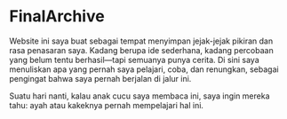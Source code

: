 # FinalArchive

Website ini saya buat sebagai tempat menyimpan jejak-jejak pikiran dan rasa penasaran saya. Kadang berupa ide sederhana, kadang percobaan yang belum tentu berhasil—tapi semuanya punya cerita. Di sini saya menuliskan apa yang pernah saya pelajari, coba, dan renungkan, sebagai pengingat bahwa saya pernah berjalan di jalur ini.

Suatu hari nanti, kalau anak cucu saya membaca ini, saya ingin mereka tahu: ayah atau kakeknya pernah mempelajari hal ini.